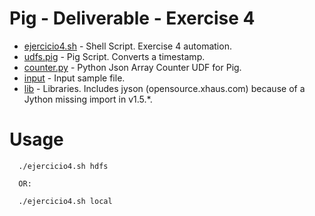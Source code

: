 Pig - Deliverable - Exercise 4
==============================

 * [ejercicio4.sh](./ejercicio4.sh) - Shell Script. Exercise 4 automation.
 * [udfs.pig](./udfs.pig) - Pig Script. Converts a timestamp.
 * [counter.py](./counter.py) - Python Json Array Counter UDF for Pig.
 * [input](./input) - Input sample file.
 * [lib](./lib) - Libraries. Includes jyson (opensource.xhaus.com) because of a Jython missing import in v1.5.*.

Usage
=====

      ./ejercicio4.sh hdfs 

      OR: 
      
      ./ejercicio4.sh local
